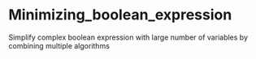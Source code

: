 # Minimizing_boolean_expression
Simplify complex boolean expression  with large number of variables by combining multiple algorithms
